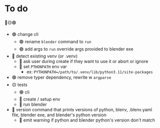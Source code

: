# To do
🔴🟡🟢

* 🟢 change cli
    * 🟢 rename `blender` command to `run`
    * 🟢 add args to `run` override args provided to blender exe
* 🔴 detect existing venv (or .venv)
    * 🔴 ask user during create if they want to use it or abort or ignore
    * 🔴 set `PTHONPATH` env var
        * ex: `PYTHONPATH=/path/to/.venv/lib/python3.11/site-packages`
* 🟢 remove typer dependency, rewrite w `argparse`
* 🟡 tests
    * 🟢 cli
    * 🔴 create / setup env
    * 🔴 run blender
* 🔴 version command that prints versions of python, blenv, .blenv.yaml file, blender exe, and blender's python version
    * 🔴 emit warning if python and blender python's version don't match